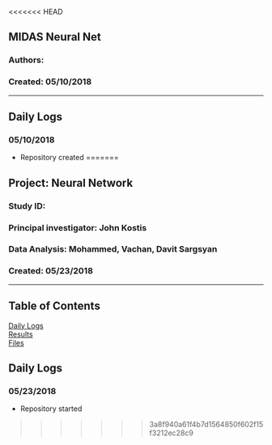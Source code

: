 <<<<<<< HEAD
## MIDAS Neural Net
### Authors: 
### Created: 05/10/2018

---

## Daily Logs
### 05/10/2018
* Repository created
=======
##  Project: Neural Network
### Study ID: 
### Principal investigator: John Kostis
### Data Analysis: Mohammed, Vachan, Davit Sargsyan 
### Created: 05/23/2018 

---    

## Table of Contents
[Daily Logs](#logs)  
[Results](#results)   
[Files](#files)

## Daily Logs<a name="logs"></a>
### 05/23/2018
* Repository started
>>>>>>> 3a8f940a61f4b7d1564850f602f15f3212ec28c9
